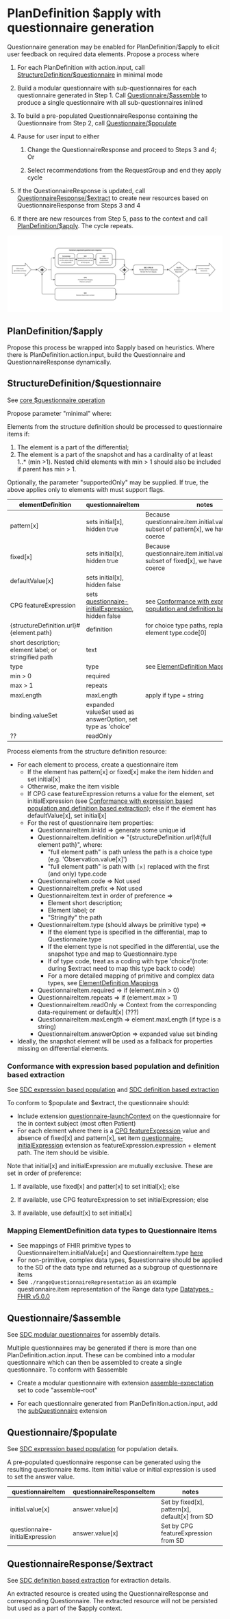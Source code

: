 # PlanDefinition $apply with questionnaire generation

Questionnaire generation may be enabled for PlanDefinition/$apply to elicit user feedback on required data elements. Propose a process where

1. For each PlanDefinition with action.input, call [StructureDefinition/$questionnaire](https://hl7.org/fhir/R4/structuredefinition-operation-questionnaire.html) in minimal mode

2. Build a modular questionnaire with sub-questionnaires for each questionnaire generated in Step 1. Call [Questionnaire/$assemble](https://hl7.org/fhir/uv/sdc/OperationDefinition-Questionnaire-assemble.html) to produce a single questionnaire with all sub-questionnaires inlined

3. To build a pre-populated QuestionnaireResponse containing the Questionnaire from Step 2, call [Questionnaire/$populate](https://hl7.org/fhir/uv/sdc/OperationDefinition-Questionnaire-populate.html)

4. Pause for user input to either

   1. Change the QuestionnaireResponse and proceed to Steps 3 and 4; Or

   2. Select recommendations from the RequestGroup and end they apply cycle

5. If the QuestionnaireResponse is updated, call [QuestionnaireResponse/$extract](https://hl7.org/fhir/uv/sdc/OperationDefinition-QuestionnaireResponse-extract.html) to create new resources based on QuestionnaireResponse from Steps 3 and 4

6. If there are new resources from Step 5, pass to the context and call [PlanDefinition/$apply](https://build.fhir.org/ig/HL7/cqf-recommendations/OperationDefinition-cpg-plandefinition-apply.html). The cycle repeats.

**![Interactive CDS Overview](./interactive-cds.png)**

## PlanDefinition/$apply

Propose this process be wrapped into $apply based on heuristics. Where there is PlanDefinition.action.input, build the Questionnaire and QuestionnaireResponse dynamically.

## StructureDefinition/$questionnaire

See [core $questionnaire operation](https://hl7.org/fhir/R4/structuredefinition-operation-questionnaire.html)

Propose parameter "minimal" where:

  Elements from the structure definition should be processed to questionnaire items if:

1. The element is a part of the differential;
2. The element is a part of the snapshot and has a cardinality of at least 1..\* (min >1). Nested child elements with min > 1 should also be included if parent has min > 1.

Optionally, the parameter "supportedOnly" may be supplied. If true, the above applies only to elements with must support flags.

| elementDefinition                                     | questionnaireItem                                                                                                                              | notes                                                                                                                                                             |
| ----------------------------------------------------- | ---------------------------------------------------------------------------------------------------------------------------------------------- | ----------------------------------------------------------------------------------------------------------------------------------------------------------------- |
| pattern[x]                                            | sets initial[x], hidden true                                                                                                                   | Because questionnaire.item.initial.value[x] is a subset of pattern[x], we have rules to coerce                                                                    |
| fixed[x]                                              | sets initial[x], hidden true                                                                                                                   | Because questionnaire.item.initial.value[x] is a subset of fixed[x], we have rules to coerce                                                                      |
| defaultValue[x]                                       | sets initial[x], hidden false                                                                                                                  |                                                                                                                                                                   |
| CPG featureExpression                                 | sets [questionnaire-initialExpression](https://hl7.org/fhir/uv/sdc/StructureDefinition-sdc-questionnaire-initialExpression.html), hidden false | see [Conformance with expression based population and definition based extraction](#conformance-with-expression-based-population-and-definition-based-extraction) |
| {structureDefinition.url}#{element.path}              | definition                                                                                                                                     | for choice type paths, replace [x] with element type.code[0]                                                                                                      |
| short description; element label; or stringified path | text                                                                                                                                           |                                                                                                                                                                   |
| type                                                  | type                                                                                                                                           | see [ElementDefinition Mappings](#mapping-elementdefinition-data-types-to-questionnaire-items)                                                                    |
| min > 0                                               | required                                                                                                                                       |                                                                                                                                                                   |
| max > 1                                               | repeats                                                                                                                                        |                                                                                                                                                                   |
| maxLength                                             | maxLength                                                                                                                                      | apply if type = string                                                                                                                                            |
| binding.valueSet                                      | expanded valueSet used as answerOption, set type as 'choice'                                                                                   |                                                                                                                                                                   |
| ??                                                    | readOnly                                                                                                                                       |                                                                                                                                                                   |

Process elements from the structure definition resource:

- For each element to process, create a questionnaire item
  - If the element has pattern[x] or fixed[x] make the item hidden and set initial[x]
  - Otherwise, make the item visible
  - If CPG case featureExpression returns a value for the element, set initialExpression (see [Conformance with expression based population and definition based extraction](#conformance-with-expression-based-population-and-definition-based-extraction)); else if the element has defaultValue[x], set initial[x]
  - For the rest of questionnaire item properties:
    - QuestionnaireItem.linkId => generate some unique id
    - QuestionnaireItem.definition => "{structureDefinition.url}#{full element path}", where:
      - "full element path" is path unless the path is a choice type (e.g. 'Observation.value[x]')
      - "full element path" is path with `[x]` replaced with the first (and only) type.code
    - QuestionnaireItem.code => Not used
    - QuestionnaireItem.prefix => Not used
    - QuestionnaireItem.text in order of preference =>
      - Element short description;
      - Element label; or
      - "Stringify" the path
    - QuestionnaireItem.type (should always be primitive type) =>
      - If the element type is specified in the differential, map to Questionnaire.type
      - If the element type is not specified in the differential, use the snapshot type and map to Questionnaire.type
      - If of type code, treat as a coding with type 'choice'(note: during $extract need to map this type back to code)
      - For a more detailed mapping of primitive and complex data types, see [ElementDefinition Mappings](#mapping-elementdefinition-data-types-to-questionnaire-items)
    - QuestionnaireItem.required => if (element.min > 0)
    - QuestionnaireItem.repeats => if (element.max > 1)
    - QuestionnaireItem.readOnly => Context from the corresponding data-requirement or default[x] (???)
    - QuestionnaireItem.maxLength => element.maxLength (if type is a string)
    - QuestionnaireItem.answerOption => expanded value set binding <!-- How should example binding be handled? open choice? -->
- Ideally, the snapshot element will be used as a fallback for properties missing on differential elements. <!-- How should properties like "type" be handled, where the snapshot element definition may include multiple types -->

### Conformance with expression based population and definition based extraction

See [SDC expression based population](https://build.fhir.org/ig/HL7/sdc/populate.html#expression-based-population) and [SDC definition based extraction](https://hl7.org/fhir/uv/sdc/extraction.html#definition-based-extraction)

To conform to $populate and \$extract, the questionnaire should:

- Include extension [questionnaire-launchContext](https://hl7.org/fhir/uv/sdc/StructureDefinition-sdc-questionnaire-launchContext.html) on the questionnaire for the in context subject (most often Patient)
- For each element where there is a [CPG featureExpression](https://hl7.org/fhir/uv/cpg/StructureDefinition-cpg-featureExpression.html) value and absence of fixed[x] and pattern[x], set item [questionnaire-initialExpression](https://hl7.org/fhir/uv/sdc/StructureDefinition-sdc-questionnaire-initialExpression.html) extension as featureExpression.expression + element path. The item should be visible. <!--Is this the best way to get the corresponding case feature property?-->

Note that initial[x] and initialExpression are mutually exclusive. These are set in order of preference:

1. If available, use fixed[x] and patter[x] to set initial[x]; else

2. If available, use CPG featureExpression to set initialExpression; else

3. If available, use default[x] to set initial[x]

### Mapping ElementDefinition data types to Questionnaire Items

- See mappings of FHIR primitive types to QuestionnaireItem.initialValue[x] and QuestionnaireItem.type [here](https://docs.google.com/spreadsheets/d/1YmmW28fDX0VsSlQAVsK2p9bbkV3hxhxnUaUCiRKAL6M/edit?usp=sharing)
- For non-primitive, complex data types, $questionnaire should be applied to the SD of the data type and returned as a subgroup of questionnaire items
- See `./rangeQuestionnaireRepresentation` as an example questionnaire.item representation of the Range data type [Datatypes - FHIR v5.0.0](https://www.hl7.org/fhir/datatypes.html#Range)

## Questionnaire/$assemble

See [SDC modular questionnaires](https://build.fhir.org/ig/HL7/sdc/modular.html#modular) for assembly details.

Multiple questionnaires may be generated if there is more than one PlanDefinition.action.input. These can be combined into a modular questionnaire which can then be assembled to create a single questionnaire. To conform with $assemble

* Create a modular questionnaire with extension [assemble-expectation](https://build.fhir.org/ig/HL7/sdc/StructureDefinition-sdc-questionnaire-assemble-expectation.html) set to code "assemble-root"

* For each questionnaire generated from PlanDefinition.action.input, add the [subQuestionnaire](https://build.fhir.org/ig/HL7/sdc/StructureDefinition-sdc-questionnaire-subQuestionnaire.html) extension

## Questionnaire/$populate

See [SDC expression based population](https://build.fhir.org/ig/HL7/sdc/populate.html#expression-based-population) for population details.

A pre-populated questionnaire response can be generated using the resulting questionnaire items. Item initial value or initial expression is used to set the answer value.

| questionnaireItem               | questionnaireResponseItem | notes                                           |
| ------------------------------- | ------------------------- | ----------------------------------------------- |
| initial.value[x]                | answer.value[x]           | Set by fixed[x], pattern[x], default[x] from SD |
| questionnaire-initialExpression | answer.value[x]           | Set by CPG featureExpression from SD            |

## QuestionnaireResponse/$extract

See [SDC definition based extraction](https://hl7.org/fhir/uv/sdc/extraction.html#definition-based-extraction) for extraction details.

An extracted resource is created using the QuestionnaireResponse and corresponding Questionnaire. The extracted resource will not be persisted but used as a part of the \$apply context.

<!--Should the extracted observation/resource in any way point back to the questionnaire response?-->
